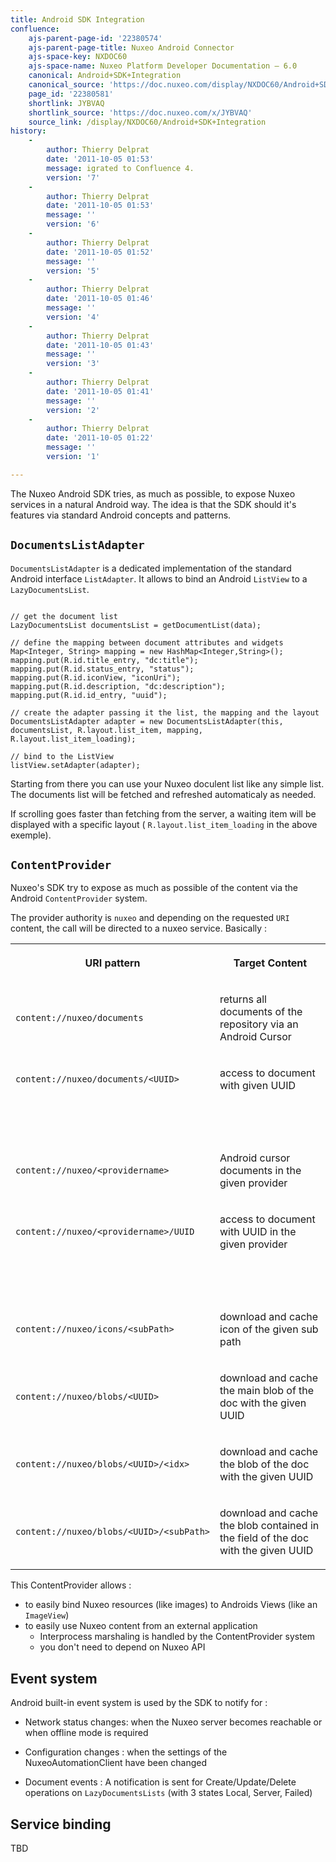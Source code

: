 ```yaml
---
title: Android SDK Integration
confluence:
    ajs-parent-page-id: '22380574'
    ajs-parent-page-title: Nuxeo Android Connector
    ajs-space-key: NXDOC60
    ajs-space-name: Nuxeo Platform Developer Documentation — 6.0
    canonical: Android+SDK+Integration
    canonical_source: 'https://doc.nuxeo.com/display/NXDOC60/Android+SDK+Integration'
    page_id: '22380581'
    shortlink: JYBVAQ
    shortlink_source: 'https://doc.nuxeo.com/x/JYBVAQ'
    source_link: /display/NXDOC60/Android+SDK+Integration
history:
    - 
        author: Thierry Delprat
        date: '2011-10-05 01:53'
        message: igrated to Confluence 4.
        version: '7'
    - 
        author: Thierry Delprat
        date: '2011-10-05 01:53'
        message: ''
        version: '6'
    - 
        author: Thierry Delprat
        date: '2011-10-05 01:52'
        message: ''
        version: '5'
    - 
        author: Thierry Delprat
        date: '2011-10-05 01:46'
        message: ''
        version: '4'
    - 
        author: Thierry Delprat
        date: '2011-10-05 01:43'
        message: ''
        version: '3'
    - 
        author: Thierry Delprat
        date: '2011-10-05 01:41'
        message: ''
        version: '2'
    - 
        author: Thierry Delprat
        date: '2011-10-05 01:22'
        message: ''
        version: '1'

---
```

The Nuxeo Android SDK tries, as much as possible, to expose Nuxeo services in a natural Android way.
The idea is that the SDK should it's features via standard Android concepts and patterns.

## `DocumentsListAdapter`

`DocumentsListAdapter` is a dedicated implementation of the standard Android interface `ListAdapter`.
It allows to bind an Android `ListView` to a `LazyDocumentsList`.

```

// get the document list
LazyDocumentsList documentsList = getDocumentList(data);

// define the mapping between document attributes and widgets
Map<Integer, String> mapping = new HashMap<Integer,String>();
mapping.put(R.id.title_entry, "dc:title");
mapping.put(R.id.status_entry, "status");
mapping.put(R.id.iconView, "iconUri");
mapping.put(R.id.description, "dc:description");
mapping.put(R.id.id_entry, "uuid");

// create the adapter passing it the list, the mapping and the layout
DocumentsListAdapter adapter = new DocumentsListAdapter(this, documentsList, R.layout.list_item, mapping, R.layout.list_item_loading);

// bind to the ListView
listView.setAdapter(adapter);

```

Starting from there you can use your Nuxeo doculent list like any simple list.
The documents list will be fetched and refreshed automaticaly as needed.

If scrolling goes faster than fetching from the server, a waiting item will be displayed with a specific layout ( `R.layout.list_item_loading` in the above exemple).

## `ContentProvider`

Nuxeo's SDK try to expose as much as possible of the content via the Android `ContentProvider` system.

The provider authority is `nuxeo` and depending on the requested `URI` content, the call will be directed to a nuxeo service.
Basically :

<table><tbody><tr><th colspan="1">

URI pattern

</th><th colspan="1">

Target Content

</th></tr><tr><td colspan="1">

`content://nuxeo/documents`

</td><td colspan="1">

returns all documents of the repository via an Android Cursor

</td></tr><tr><td colspan="1">

`content://nuxeo/documents/<UUID>`

</td><td colspan="1">

access to document with given UUID

</td></tr><tr><td colspan="1">

&nbsp;

</td><td colspan="1">

&nbsp;

</td></tr><tr><td colspan="1">

`content://nuxeo/<providername>`

</td><td colspan="1">

Android cursor documents in the given provider

</td></tr><tr><td colspan="1">

`content://nuxeo/<providername>/UUID`

</td><td colspan="1">

access to document with UUID in the given provider

</td></tr><tr><td colspan="1">

&nbsp;

</td><td colspan="1">

&nbsp;

</td></tr><tr><td colspan="1">

`content://nuxeo/icons/<subPath>`

</td><td colspan="1">

download and cache icon of the given sub path

</td></tr><tr><td colspan="1">

`content://nuxeo/blobs/<UUID>`

</td><td colspan="1">

download and cache the main blob of the doc with the given UUID

</td></tr><tr><td colspan="1">

`content://nuxeo/blobs/<UUID>/<idx>`

</td><td colspan="1">

download and cache the blob <idx> of the doc with the given UUID

</td></tr><tr><td colspan="1">

`content://nuxeo/blobs/<UUID>/<subPath>`

</td><td colspan="1">

download and cache the blob contained in the field <subpath> of the doc with the given UUID

</td></tr></tbody></table>

This ContentProvider allows :

*   to easily bind Nuxeo resources (like images) to Androids Views (like an `ImageView`)
*   to easily use Nuxeo content from an external application
    *   Interprocess marshaling is handled by the ContentProvider system
    *   you don't need to depend on Nuxeo API

## Event system

Android built-in event system is used by the SDK to notify for :

*   Network status changes: when the Nuxeo server becomes reachable or when offline mode is required

*   Configuration changes : when the settings of the NuxeoAutomationClient have been changed

*   Document events : A notification is sent for Create/Update/Delete operations on `LazyDocumentsLists` (with 3 states Local, Server, Failed)

## Service binding

TBD